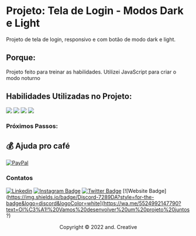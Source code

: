 
# Projeto: Tela de Login - Modos Dark e Light

Projeto de tela de login, responsivo e com botão de modo dark e light.

## Porque:
Projeto feito para treinar as habilidades. Utilizei JavaScript para criar o modo noturno 


##  Habilidades Utilizadas no Projeto:

<img src="https://img.shields.io/badge/HTML-239120?style=for-the-badge&logo=html5&logoColor=white" /> 	<img src="https://img.shields.io/badge/CSS-239120?&style=for-the-badge&logo=css3&logoColor=white" /> 	<img src="https://img.shields.io/badge/JavaScript-F7DF1E?style=for-the-badge&logo=javascript&logoColor=black" /> <img src="https://img.shields.io/badge/Git-E34F26?style=for-the-badge&logo=git&logoColor=white" />

### Próximos Passos:


## 💰 Ajuda pro café
[![PayPal](https://img.shields.io/badge/PayPal-00457C?style=for-the-badge&logo=paypal&logoColor=white)](https://www.paypal.com/donate/?business=4U2BGNTBMZDGU&no_recurring=0&item_name=Thanks%21&currency_code=BRL)

### Contatos

[![Linkedin](https://img.shields.io/badge/LinkedIn-0077B5?style=for-the-badge&logo=linkedin&logoColor=white)](https://www.linkedin.com/in/andre-oliveira-de-carvalho/)
[![Instagram Badge](https://img.shields.io/badge/Instagram-E4405F?style=for-the-badge&logo=instagram&logoColor=white)](https://www.instagram.com/andcreativee/)
[![Twitter Badge](https://img.shields.io/badge/Twitter-1DA1F2?style=for-the-badge&logo=twitter&logoColor=white)](https://twitter.com/andredecarvalh0)
[![Website Badge](https://img.shields.io/badge/Discord-7289DA?style=for-the-badge&logo=discord&logoColor=white](https://wa.me/5524992147790?text=Ol%C3%A1!%20Vamos%20desenvolver%20um%20projeto%20juntos?)


<p align="center">Copyright © 2022 and. Creative</p>
